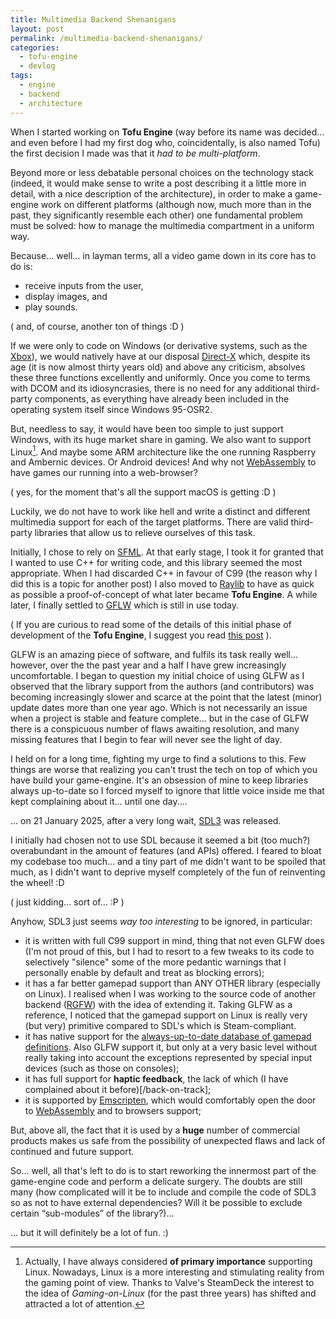 ```yaml
---
title: Multimedia Backend Shenanigans
layout: post
permalink: /multimedia-backend-shenanigans/
categories:
  - tofu-engine
  - devlog
tags:
  - engine
  - backend
  - architecture
---
```

When I started working on **Tofu Engine** (way before its name was decided... and even before I had my first dog who, coincidentally, is also named Tofu) the first decision I made was that it *had to be multi-platform*.

Beyond more or less debatable personal choices on the technology stack (indeed, it would make sense to write a post describing it a little more in detail, with a nice description of the architecture), in order to make a game-engine work on different platforms (although now, much more than in the past, they significantly resemble each other) one fundamental problem must be solved: how to manage the multimedia compartment in a uniform way.

Because... well... in layman terms, all a video game down in its core has to do is:

* receive inputs from the user,
* display images, and
* play sounds.

( and, of course, another ton of things :D )

If we were only to code on Windows (or derivative systems, such as the [Xbox](https://it.wikipedia.org/wiki/Xbox)), we would natively have at our disposal [Direct-X](https://en.wikipedia.org/wiki/DirectX) which, despite its age (it is now almost thirty years old) and above any criticism, absolves these three functions excellently and uniformly. Once you come to terms with DCOM and its idiosyncrasies, there is no need for any additional third-party components, as everything have already been included in the operating system itself since Windows 95-OSR2.

But, needless to say, it would have been too simple to just support Windows, with its huge market share in gaming. We also want to support Linux[^1]. And maybe some ARM architecture like the one running Raspberry and Ambernic devices. Or Android devices! And why not [WebAssembly](https://en.wikipedia.org/wiki/WebAssembly) to have games our running into a web-browser?

( yes, for the moment that's all the support macOS is getting :D )

Luckily, we do not have to work like hell and write a distinct and different multimedia support for each of the target platforms. There are valid third-party libraries that allow us to relieve ourselves of this task.

Initially, I chose to rely on [SFML](https://www.sfml-dev.org/). At that early stage, I took it for granted that I wanted to use C++ for writing code, and this library seemed the most appropriate. When I had discarded C++ in favour of C99 (the reason why I did this is a topic for another post) I also moved to [Raylib](https://en.wikipedia.org/wiki/Raylib) to have as quick as possible a proof-of-concept of what later became **Tofu Engine**. A while later, I finally settled to [GFLW](https://www.glfw.org/) which is still in use today.

( If you are curious to read some of the details of this initial phase of development of the **Tofu Engine**, I suggest you read [this post](/tofu-engine-3) ).

GLFW is an amazing piece of software, and fulfils its task really well... however, over the the past year and a half I have grew increasingly uncomfortable. I began to question my initial choice of using GLFW as I observed that the library support from the authors (and contributors) was becoming increasingly slower and scarce at the point that the latest (minor) update dates more than one year ago. Which is not necessarily an issue when a project is stable and feature complete... but in the case of GLFW there is a conspicuous number of flaws awaiting resolution, and many missing features that I begin to fear will never see the light of day.

I held on for a long time, fighting my urge to find a solutions to this. Few things are worse that realizing you can't trust the tech on top of which you have build your game-engine. It's an obsession of mine to keep libraries always up-to-date so I forced myself to ignore that little voice inside me that kept complaining about it... until one day....

... on 21 January 2025, after a very long wait, [SDL3](https://discourse.libsdl.org/t/announcing-the-sdl-3-official-release/57149) was released.

I initially had chosen not to use SDL because it seemed a bit (too much?) overabundant in the amount of features (and APIs) offered. I feared to bloat my codebase too much... and a tiny part of me didn't want to be spoiled that much, as I didn't want to deprive myself completely of the fun of reinventing the wheel! :D

( just kidding... sort of... :P )

Anyhow, SDL3 just seems *way too interesting* to be ignored, in particular:

* it is written with full C99 support in mind, thing that not even GLFW does (I'm not proud of this, but I had to resort to a few tweaks to its code to selectively "silence" some of the more pedantic warnings that I personally enable by default and treat as blocking errors);
* it has a far better gamepad support than ANY OTHER library (especially on Linux). I realised when I was working to the source code of another backend ([RGFW](https://github.com/ColleagueRiley/RGFW)) with the idea of extending it. Taking GLFW as a reference, I noticed that the gamepad support on Linux is really very (but very) primitive compared to SDL's which is Steam-compliant.
* it has native support for the [always-up-to-date database of gamepad definitions](https://github.com/mdqinc/SDL_GameControllerDB). Also GLFW support it, but only at a very basic level without really taking into account the exceptions represented by special input devices (such as those on consoles);
* it has full support for **haptic feedback**, the lack of which (I have complained about it before)[/back-on-track];
* it is supported by [Emscripten](https://en.wikipedia.org/wiki/Emscripten), which would comfortably open the door to [WebAssembly](https://en.wikipedia.org/wiki/WebAssembly) and to browsers support;

But, above all, the fact that it is used by a **huge** number of commercial products makes us safe from the possibility of unexpected flaws and lack of continued and future support.

So... well, all that's left to do is to start reworking the innermost part of the game-engine code and perform a delicate surgery. The doubts are still many (how complicated will it be to include and compile the code of SDL3 so as not to have external dependencies? Will it be possible to exclude certain “sub-modules” of the library?)...

... but it will definitely be a lot of fun. :)

[^1]: Actually, I have always considered **of primary importance** supporting Linux. Nowadays, Linux is a more interesting and stimulating reality from the gaming point of view. Thanks to Valve's SteamDeck the interest to the idea of *Gaming-on-Linux* (for the past three years) has shifted and attracted a lot of attention.
